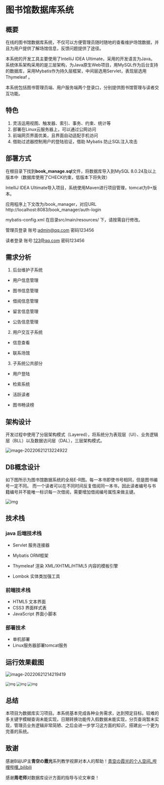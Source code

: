 # 图书馆数据库系统

## 概要

在线的图书馆数据库系统，不仅可以方便管理员随时随地的查看维护场馆数据，并且为用户提供了解场馆信息，反馈问题提供了途径。

本系统的开发工具主要使用了IntelliJ IDEA Ultimate，采用的开发语言为Java。系统体系架构采用的是三层架构，为Java原生Web项目，用MySQL作为后台支持的数据库，采用Mybatis作为持久层框架，中间层选用Servlet，表现层选用Thymeleaf 。

本系统包括图书管理员端、用户服务端两个登录口，分别提供图书馆管理与读者交互功能。

## 特色

1. 灵活运用视图、触发器、索引、事务、约束、统计等
2. 部署在Linux云服务器上，可以通过公网访问
3. 前端网页界面优美，且界面自动适配手机访问
4. 借助过滤器控制用户的登陆验证，借助 Mybatis 防止SQL注入攻击

## 部署方式

在根目录下找到**book_manage.sql**文件，将数据库导入到MySQL 8.0.24及以上版本中（数据库使用了CHECK约束，低版本下将失效）

IntelliJ IDEA Ultimate导入项目，系统使用Maven进行项目管理，tomcat为9+版本。

应用程序上下文改为/book_manager，对应URL http://localhost:8083/book_manager/auth-login

mybatis-config.xml 在目录src/main/resources/ 下，请按需自行修改。

管理员登录
账号:admin@qq.com
密码123456

读者登录
账号:123@qq.com
密码123456

## 需求分析

1. 后台维护子系统

- 用户信息管理

- 图书信息管理

- 借阅信息管理

- 留言信息管理

- 公告信息管理

2. 用户交互子系统

- 信息查看

- 联系场馆

3. 子系统公共部分

- 用户登陆

- 检索系统

- 活跃读者

- 图书畅读榜

## 架构设计

开发过程中使用了分层架构模式（Layered），将系统分为表现层（UI）、业务逻辑层（BLL）以及数据访问层（DAL），三层架构模式。

![image-20220621213224922](http://img.zimei.xyz/202206212132046.png)

## DB概念设计

如下图所示为图书馆数据系统的全局E-R图。每一本书即使书号相同，但是图书编号一定不同。 而一个读者可以在不同时间反复借阅同一本书，因此读者编号与书籍编号并不能唯一标识每一次借阅，需要增加借阅编号属性来做主键。

![img](http://img.zimei.xyz/202206212140805.png)

## 技术栈

### java 后端技术栈

- Servlet 服务连接器

- Mybatis ORM框架

- Thymeleaf 渲染 XML/XHTML/HTML5 内容的模板引擎

- Lombok 实体类加强工具

  

### 前端技术栈

- HTML5 文本界面  
- CSS3 界面样式表
- JavaScript 界面小脚本

### 部署技术

- 单机部署
- Linux服务器部署tomcat服务

## 运行效果截图

![image-20220621214219419](http://img.zimei.xyz/202206212142481.png)

<img src="http://img.zimei.xyz/202206212141485.png" alt="img" style="zoom:80%;" />

<img src="http://img.zimei.xyz/202206212141649.png" alt="img" style="zoom:80%;" />

<img src="http://img.zimei.xyz/202206212142538.png" alt="img" style="zoom:80%;" />

## 总结

本项目为数据库实习项目。本系统基本完成各种业务需求，达到预定目标。较难的多关键字模糊查询未能实现，日期转换功能传入假数据未能实现，分页查询暂未实现，管理员业务逻辑非常简陋、之后会进一步学习这方面的知识，搭建出一个更为完善的系统。

## 致谢

感谢B站UP主**青空の霞光**系列教学视屏对本人的帮助！[青空の霞光的个人空间_哔哩哔哩_bilibili](https://space.bilibili.com/37737161)

感谢**周老师**对数据库设计方面的指导与论文审查！